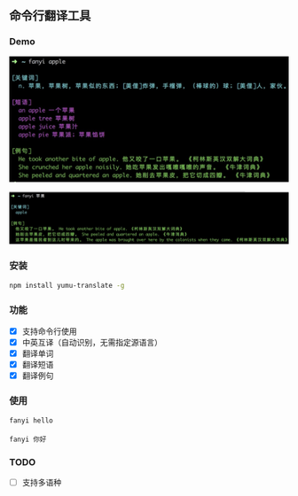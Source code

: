 ## 命令行翻译工具

### Demo
![](https://github.com/wisestcoder/assert/blob/master/yumu_translate_1.jpg)

![](https://github.com/wisestcoder/assert/blob/master/yumu_translate_2.jpg)

### 安装

```bash
npm install yumu-translate -g
```

### 功能

- [x] 支持命令行使用
- [x] 中英互译（自动识别，无需指定源语言）
- [x] 翻译单词
- [x] 翻译短语
- [x] 翻译例句

### 使用

```bash
fanyi hello

fanyi 你好
```

### TODO
- [ ] 支持多语种
